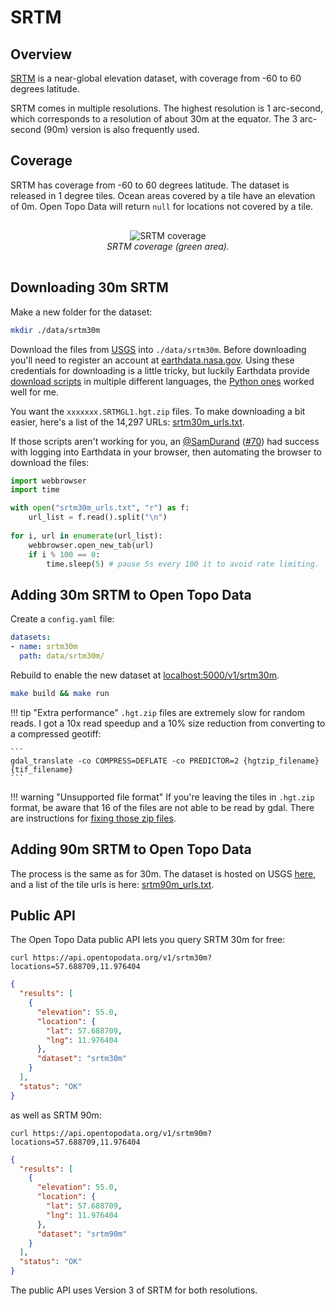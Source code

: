 # SRTM



## Overview

[SRTM](https://lpdaac.usgs.gov/products/srtmgl1v003/) is a near-global elevation dataset, with coverage from -60 to 60 degrees latitude. 

SRTM comes in multiple resolutions. The highest resolution is 1 arc-second, which corresponds to a resolution of about 30m at the equator. The 3 arc-second (90m) version is also frequently used.

## Coverage

SRTM has coverage from -60 to 60 degrees latitude. The dataset is released in 1 degree tiles. Ocean areas covered by a tile have an elevation of 0m. Open Topo Data will return `null` for locations not covered by a tile.


<p style="text-align:center; padding: 1rem 0">
  <img src="/img/srtm-coverage.png" alt="SRTM coverage">
  <br>
  <em>SRTM coverage (green area).</em>
</p>



## Downloading 30m SRTM

Make a new folder for the dataset:

```bash
mkdir ./data/srtm30m
```

Download the files from [USGS](https://e4ftl01.cr.usgs.gov/MEASURES/) into `./data/srtm30m`. Before downloading you'll need to register an account at [earthdata.nasa.gov](https://urs.earthdata.nasa.gov/). Using these credentials for downloading is a little tricky, but luckily Earthdata provide [download scripts](https://wiki.earthdata.nasa.gov/display/EL/Data+Access) in multiple different languages, the [Python ones](https://wiki.earthdata.nasa.gov/display/EL/How+To+Access+Data+With+Python) worked well for me.

You want the `xxxxxxx.SRTMGL1.hgt.zip` files. To make downloading a bit easier, here's a list of the 14,297 URLs: [srtm30m_urls.txt](/datasets/srtm30m_urls.txt).

If those scripts aren't working for you, an [@SamDurand](https://github.com/SamDurand) ([#70](https://github.com/ajnisbet/opentopodata/issues/70)) had success with logging into Earthdata in your browser, then automating the browser to download the files:


```python
import webbrowser
import time

with open("srtm30m_urls.txt", "r") as f:
    url_list = f.read().split("\n")
    
for i, url in enumerate(url_list):
    webbrowser.open_new_tab(url)
    if i % 100 == 0:
        time.sleep(5) # pause 5s every 100 it to avoid rate limiting.
```

## Adding 30m SRTM to Open Topo Data



Create a `config.yaml` file:

```yaml
datasets:
- name: srtm30m
  path: data/srtm30m/
```

Rebuild to enable the new dataset at [localhost:5000/v1/srtm30m](http://localhost:5000/v1/srtm30m?locations=51.575,-3.220).

```bash
make build && make run
```



!!! tip "Extra performance"
    `.hgt.zip` files are extremely slow for random reads. I got a 10x read speedup and a 10% size reduction from converting to a compressed geotiff:

    ```
    gdal_translate -co COMPRESS=DEFLATE -co PREDICTOR=2 {hgtzip_filename} {tif_filename}
    ```


!!! warning "Unsupported file format"
    If you're leaving the tiles in `.hgt.zip` format, be aware that 16 of the files are not able to be read by gdal. There are instructions for [fixing those zip files](../notes/invalid-srtm-zips.md).


## Adding 90m SRTM to Open Topo Data

The process is the same as for 30m. The dataset is hosted on USGS [here](https://e4ftl01.cr.usgs.gov/MEASURES/SRTMGL3.003/2000.02.11/), and a list of the tile urls is here: [srtm90m_urls.txt](/datasets/srtm90m_urls.txt).

## Public API

The Open Topo Data public API lets you query SRTM 30m for free:

```
curl https://api.opentopodata.org/v1/srtm30m?locations=57.688709,11.976404
```

```json
{
  "results": [
    {
      "elevation": 55.0, 
      "location": {
        "lat": 57.688709, 
        "lng": 11.976404
      },
      "dataset": "srtm30m"
    }
  ], 
  "status": "OK"
}
```

as well as SRTM 90m:

```
curl https://api.opentopodata.org/v1/srtm90m?locations=57.688709,11.976404
```

```json
{
  "results": [
    {
      "elevation": 55.0, 
      "location": {
        "lat": 57.688709, 
        "lng": 11.976404
      },
      "dataset": "srtm90m"
    }
  ], 
  "status": "OK"
}
```


The public API uses Version 3 of SRTM for both resolutions.